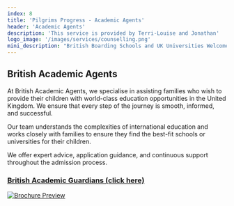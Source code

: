 ```yaml
---
index: 8
title: 'Pilgrims Progress - Academic Agents'
header: 'Academic Agents'
description: 'This service is provided by Terri-Louise and Jonathan'
logo_image: '/images/services/counselling.png'
mini_description: "British Boarding Schools and UK Universities Welcome to British Academic Agents at British Academic Agents, we specialise in assisting Indian families who wish to provide their children with world-class education opportunities in the United Kingdom. From prestigious private boarding schools to top-tier universities, we ensure that every step of the journey is smooth, informed, and successful."
---
```


## British Academic Agents 

At British Academic Agents, we specialise in assisting families who wish to provide their children with world-class education opportunities in the United Kingdom.
We ensure that every step of the journey is smooth, informed, and successful.

Our team understands the complexities of international education and works closely with families to ensure they find the best-fit schools or universities for their children.

We offer expert advice, application guidance, and continuous support throughout the admission process.

### [British Academic Guardians (click here)](https://www.britishacademicguardians.com/online-ordering)


[![Brochure Preview](http://localhost:3000/image.png)](http://localhost:3000/Cert_47059_72472_1.pdf)